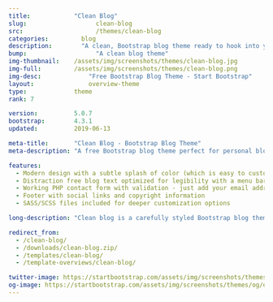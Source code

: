 ```yaml
---
title:            "Clean Blog"
slug:			        clean-blog
src:			        /themes/clean-blog
categories:		    blog
description:	    "A clean, Bootstrap blog theme ready to hook into your favorite CMS or blogging platform"
bump:			        "A clean blog theme"
img-thumbnail:    /assets/img/screenshots/themes/clean-blog.jpg
img-full:         /assets/img/screenshots/themes/clean-blog.png
img-desc:		      "Free Bootstrap Blog Theme - Start Bootstrap"
layout:			      overview-theme
type:             theme
rank: 7

version:          5.0.7
bootstrap:        4.3.1
updated:          2019-06-13

meta-title:       "Clean Blog - Bootstrap Blog Theme"
meta-description: "A free Bootstrap blog theme perfect for personal blogs. All Start Bootstrap templates are free to download and open source."

features:
  - Modern design with a subtle splash of color (which is easy to customize, especially with LESS!)
  - Distraction free blog text optimized for legibility with a menu bar interface that conveniently appears when you scroll up!
  - Working PHP contact form with validation - just add your email address to the PHP file included
  - Footer with social links and copyright information
  - SASS/SCSS files included for deeper customization options

long-description: "Clean blog is a carefully styled Bootstrap blog theme that is perfect for personal or company blogs. This theme features four HTML pages including a blog index, an about page, a sample post, and a contact page."

redirect_from:
  - /clean-blog/
  - /downloads/clean-blog.zip/
  - /templates/clean-blog/
  - /template-overviews/clean-blog/

twitter-image: https://startbootstrap.com/assets/img/screenshots/themes/twitter/twitter-clean-blog.png
og-image: https://startbootstrap.com/assets/img/screenshots/themes/og/og-clean-blog.png
---
```

